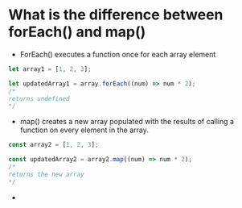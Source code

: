 # What is the difference between forEach() and map()

- ForEach() executes a function once for each array element

```javascript
let array1 = [1, 2, 3];

let updatedArray1 = array.forEach((num) => num * 2);
/*
returns undefined
*/
```

- map() creates a new array populated with the results of calling a function on every element in the array.

```javascript
const array2 = [1, 2, 3];

const updatedArray2 = array2.map((num) => num * 2);
/*
returns the new array
*/
```

-
